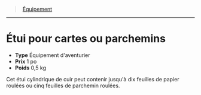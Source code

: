 ﻿---
!Equipment
Type: Équipement d'aventurier
Price: 1 po
Weight: 0,5 kg
Id: equipment_hd.md#Étui-pour-cartes-ou-parchemins
ParentLink: equipment_hd.md#Équipement
Name: Étui pour cartes ou parchemins
ParentName: Équipement
NameLevel: 1
---
> [Équipement](hd_equipment.md)

---

# Étui pour cartes ou parchemins

- **Type** Équipement d'aventurier
- **Prix** 1 po
- **Poids** 0,5 kg

Cet étui cylindrique de cuir peut contenir jusqu'à dix feuilles de papier roulées ou cinq feuilles de parchemin roulées.

